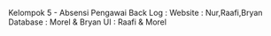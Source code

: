 Kelompok 5 - Absensi Pengawai
Back Log :
Website : Nur,Raafi,Bryan
Database : Morel & Bryan
UI : Raafi & Morel
